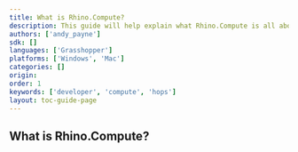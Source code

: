 ```yaml
---
title: What is Rhino.Compute?
description: This guide will help explain what Rhino.Compute is all about.
authors: ['andy_payne']
sdk: []
languages: ['Grasshopper']
platforms: ['Windows', 'Mac']
categories: []
origin:
order: 1
keywords: ['developer', 'compute', 'hops']
layout: toc-guide-page
---
```

## What is Rhino.Compute?